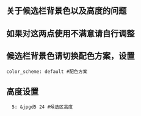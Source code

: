 ## 关于候选栏背景色以及高度的问题

## 如果对这两点使用不满意请自行调整

## 候选栏背景色请切换配色方案，设置

```
color_scheme: default #配色方案
```

## 高度设置

```
  5: &jpgd5 24 #候选区高度
```

